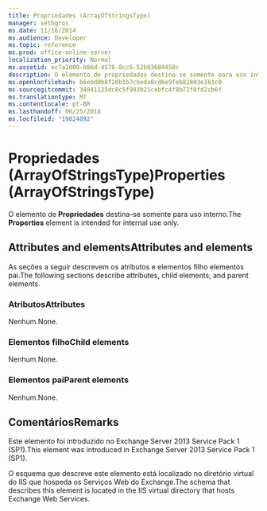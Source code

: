 ```yaml
---
title: Propriedades (ArrayOfStringsType)
manager: sethgros
ms.date: 11/16/2014
ms.audience: Developer
ms.topic: reference
ms.prod: office-online-server
localization_priority: Normal
ms.assetid: ec7a1009-b06d-4578-8cc6-52b83684458c
description: O elemento de propriedades destina-se somente para uso interno.
ms.openlocfilehash: b6ebd0b8f20b1b7cbeda0cd6e9feb82803e1b1c0
ms.sourcegitcommit: 34041125dc8c5f993b21cebfc4f8b72f0fd2cb6f
ms.translationtype: MT
ms.contentlocale: pt-BR
ms.lasthandoff: 06/25/2018
ms.locfileid: "19824892"
---
```

# <a name="properties-arrayofstringstype"></a><span data-ttu-id="d93b3-103">Propriedades (ArrayOfStringsType)</span><span class="sxs-lookup"><span data-stu-id="d93b3-103">Properties (ArrayOfStringsType)</span></span>

<span data-ttu-id="d93b3-104">O elemento de **Propriedades** destina-se somente para uso interno.</span><span class="sxs-lookup"><span data-stu-id="d93b3-104">The **Properties** element is intended for internal use only.</span></span> 

## <a name="attributes-and-elements"></a><span data-ttu-id="d93b3-105">Attributes and elements</span><span class="sxs-lookup"><span data-stu-id="d93b3-105">Attributes and elements</span></span>

<span data-ttu-id="d93b3-106">As seções a seguir descrevem os atributos e elementos filho elementos pai.</span><span class="sxs-lookup"><span data-stu-id="d93b3-106">The following sections describe attributes, child elements, and parent elements.</span></span>
  
### <a name="attributes"></a><span data-ttu-id="d93b3-107">Atributos</span><span class="sxs-lookup"><span data-stu-id="d93b3-107">Attributes</span></span>

<span data-ttu-id="d93b3-108">Nenhum.</span><span class="sxs-lookup"><span data-stu-id="d93b3-108">None.</span></span>
  
### <a name="child-elements"></a><span data-ttu-id="d93b3-109">Elementos filho</span><span class="sxs-lookup"><span data-stu-id="d93b3-109">Child elements</span></span>

<span data-ttu-id="d93b3-110">Nenhum.</span><span class="sxs-lookup"><span data-stu-id="d93b3-110">None.</span></span>
  
### <a name="parent-elements"></a><span data-ttu-id="d93b3-111">Elementos pai</span><span class="sxs-lookup"><span data-stu-id="d93b3-111">Parent elements</span></span>

<span data-ttu-id="d93b3-112">Nenhum.</span><span class="sxs-lookup"><span data-stu-id="d93b3-112">None.</span></span>
  
## <a name="remarks"></a><span data-ttu-id="d93b3-113">Comentários</span><span class="sxs-lookup"><span data-stu-id="d93b3-113">Remarks</span></span>

<span data-ttu-id="d93b3-114">Este elemento foi introduzido no Exchange Server 2013 Service Pack 1 (SP1).</span><span class="sxs-lookup"><span data-stu-id="d93b3-114">This element was introduced in Exchange Server 2013 Service Pack 1 (SP1).</span></span>
  
<span data-ttu-id="d93b3-115">O esquema que descreve este elemento está localizado no diretório virtual do IIS que hospeda os Serviços Web do Exchange.</span><span class="sxs-lookup"><span data-stu-id="d93b3-115">The schema that describes this element is located in the IIS virtual directory that hosts Exchange Web Services.</span></span>
  

